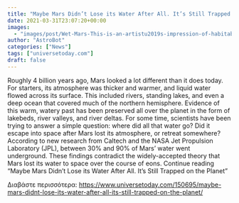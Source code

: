 ```yaml
---
title: "Maybe Mars Didn’t Lose its Water After All. It’s Still Trapped on the Planet"
date: 2021-03-31T23:07:20+00:00
images:
  - "images/post/Wet-Mars-This-is-an-artistu2019s-impression-of-habitable-Mars-Daein-Ballard-CC-BY-SA-3.0.jpg"
author: "AstroBot"
categories: ["News"]
tags: ["universetoday.com"]
draft: false
---
```


Roughly 4 billion years ago, Mars looked a lot different than it does today. For starters, its atmosphere was thicker and warmer, and liquid water flowed across its surface. This included rivers, standing lakes, and even a deep ocean that covered much of the northern hemisphere. Evidence of this warm, watery past has been preserved all over the planet in the form of lakebeds, river valleys, and river deltas. For some time, scientists have been trying to answer a simple question: where did all that water go? Did it escape into space after Mars lost its atmosphere, or retreat somewhere? According to new research from Caltech and the NASA Jet Propulsion Laboratory (JPL), between 30% and 90% of Mars’ water went underground. These findings contradict the widely-accepted theory that Mars lost its water to space over the course of eons. Continue reading “Maybe Mars Didn’t Lose its Water After All. It’s Still Trapped on the Planet” 

Διαβάστε περισσότερα: https://www.universetoday.com/150695/maybe-mars-didnt-lose-its-water-after-all-its-still-trapped-on-the-planet/
